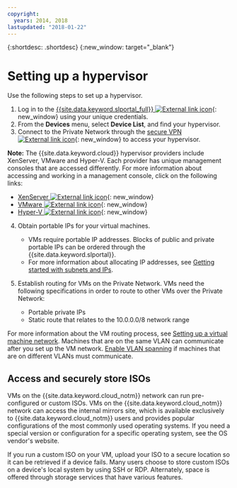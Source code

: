 ```yaml
---
copyright:
  years: 2014, 2018
lastupdated: "2018-01-22"
---
```

{:shortdesc: .shortdesc}
{:new_window: target="_blank"}

# Setting up a hypervisor

Use the following steps to set up a hypervisor.

1. Log in to the [{{site.data.keyword.slportal_full}} ![External link icon](../../icons/launch-glyph.svg "External link icon")](http://control.softlayer.com/){: new_window} using your unique credentials.
2. From the **Devices** menu, select **Device List**, and find your hypervisor.
3. Connect to the Private Network through the [secure VPN ![External link icon](../../icons/launch-glyph.svg "External link icon")](http://www.softlayer.com/vpn-access){: new_window} to access your hypervisor.

**Note:** The {{site.data.keyword.cloud}} hypervisor providers include XenServer, VMware and Hyper-V. Each provider has unique management consoles that are accessed differently. For more information about accessing and working in a management console, click on the following links:

   * [XenServer ![External link icon](../../icons/launch-glyph.svg "External link icon")](https://support.citrix.com/en/products/xenserver){: new_window}
   * [VMware ![External link icon](../../icons/launch-glyph.svg "External link icon")](https://www.vmware.com/support/vsphere-hypervisor.html){: new_window}
   * [Hyper-V ![External link icon](../../icons/launch-glyph.svg "External link icon")](http://technet.microsoft.com/en-us/windowsserver/dd448604){: new_window}

4. Obtain portable IPs for your virtual machines.
    * VMs require portable IP addresses. Blocks of public and private portable IPs can be ordered through the {{site.data.keyword.slportal}}. <!--For each subnet that you purchase, three IPs are devoted to Network, Broadcast and Gateway traffic. This means if a block of eight (/8) IPs is issued, three(3) are reserved for the aforementioned traffic and five (5) IPs are available for use on VMs.--> 
    * For more information about allocating IP addresses, see [Getting started with subnets and IPs](/docs/infrastructure/subnets/getting-started.html).

5. Establish routing for VMs on the Private Network. VMs need the following specifications in order to route to other VMs over the Private Network:
    * Portable private IPs
    * Static route that relates to the 10.0.0.0/8 network range

For more information about the VM routing process, see [Setting up a virtual machine network](virtual-machine-network-setup.html). Machines that are on the same VLAN can communicate after you set up the VM network. [Enable VLAN spanning](/docs/infrastructure/vlans/vlan-spanning.html) if machines that are on different VLANs must communicate.

## Access and securely store ISOs

VMs on the {{site.data.keyword.cloud_notm}} network can run pre-configured or custom ISOs. VMs on the {{site.data.keyword.cloud_notm}} network can access the internal mirrors site, which is available exclusively to {{site.data.keyword.cloud_notm}} users and provides popular configurations of the most commonly used operating systems. If you need a special version or configuration for a specific operating system, see the OS vendor's website.

If you run a custom ISO on your VM, upload your ISO to a secure location so it can be retrieved if a device fails. Many users choose to store custom ISOs on a device's local system by using SSH or RDP. Alternately, space is offered through storage services that have various features.
